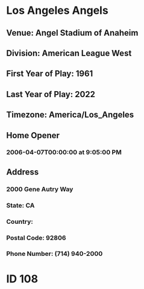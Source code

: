 # Los Angeles Angels
## Venue: Angel Stadium of Anaheim
## Division: American League West
## First Year of Play: 1961
## Last Year of Play: 2022
## Timezone: America/Los_Angeles
## Home Opener
### 2006-04-07T00:00:00 at 9:05:00 PM
## Address
### 2000 Gene Autry Way
### State: CA
### Country: 
### Postal Code: 92806
### Phone Number: (714) 940-2000
# ID 108